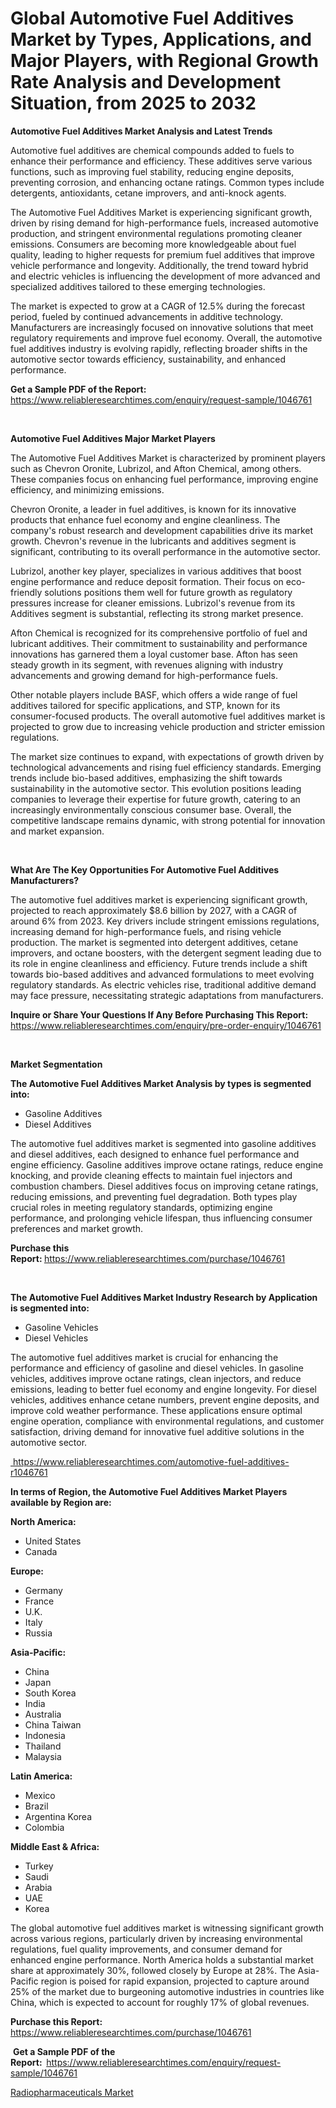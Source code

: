 <p><h1>Global Automotive Fuel Additives Market by Types, Applications, and Major Players, with Regional Growth Rate Analysis and Development Situation, from 2025 to 2032</h1></p><p><strong>Automotive Fuel Additives Market Analysis and Latest Trends</strong></p>
<p><p>Automotive fuel additives are chemical compounds added to fuels to enhance their performance and efficiency. These additives serve various functions, such as improving fuel stability, reducing engine deposits, preventing corrosion, and enhancing octane ratings. Common types include detergents, antioxidants, cetane improvers, and anti-knock agents. </p><p>The Automotive Fuel Additives Market is experiencing significant growth, driven by rising demand for high-performance fuels, increased automotive production, and stringent environmental regulations promoting cleaner emissions. Consumers are becoming more knowledgeable about fuel quality, leading to higher requests for premium fuel additives that improve vehicle performance and longevity. Additionally, the trend toward hybrid and electric vehicles is influencing the development of more advanced and specialized additives tailored to these emerging technologies.</p><p>The market is expected to grow at a CAGR of 12.5% during the forecast period, fueled by continued advancements in additive technology. Manufacturers are increasingly focused on innovative solutions that meet regulatory requirements and improve fuel economy. Overall, the automotive fuel additives industry is evolving rapidly, reflecting broader shifts in the automotive sector towards efficiency, sustainability, and enhanced performance.</p></p>
<p><strong>Get a Sample PDF of the Report:&nbsp;</strong> <a href="https://www.reliableresearchtimes.com/enquiry/request-sample/1046761?utm_campaign=3056&utm_medium=2&utm_source=Github&utm_content=ia&utm_term=22032025&utm_id=automotive-fuel-additives">https://www.reliableresearchtimes.com/enquiry/request-sample/1046761</a></p>
<p>&nbsp;</p>
<p><strong>Automotive Fuel Additives Major Market Players</strong></p>
<p><p>The Automotive Fuel Additives Market is characterized by prominent players such as Chevron Oronite, Lubrizol, and Afton Chemical, among others. These companies focus on enhancing fuel performance, improving engine efficiency, and minimizing emissions.</p><p>Chevron Oronite, a leader in fuel additives, is known for its innovative products that enhance fuel economy and engine cleanliness. The company's robust research and development capabilities drive its market growth. Chevron's revenue in the lubricants and additives segment is significant, contributing to its overall performance in the automotive sector.</p><p>Lubrizol, another key player, specializes in various additives that boost engine performance and reduce deposit formation. Their focus on eco-friendly solutions positions them well for future growth as regulatory pressures increase for cleaner emissions. Lubrizol's revenue from its Additives segment is substantial, reflecting its strong market presence.</p><p>Afton Chemical is recognized for its comprehensive portfolio of fuel and lubricant additives. Their commitment to sustainability and performance innovations has garnered them a loyal customer base. Afton has seen steady growth in its segment, with revenues aligning with industry advancements and growing demand for high-performance fuels.</p><p>Other notable players include BASF, which offers a wide range of fuel additives tailored for specific applications, and STP, known for its consumer-focused products. The overall automotive fuel additives market is projected to grow due to increasing vehicle production and stricter emission regulations.</p><p>The market size continues to expand, with expectations of growth driven by technological advancements and rising fuel efficiency standards. Emerging trends include bio-based additives, emphasizing the shift towards sustainability in the automotive sector. This evolution positions leading companies to leverage their expertise for future growth, catering to an increasingly environmentally conscious consumer base. Overall, the competitive landscape remains dynamic, with strong potential for innovation and market expansion.</p></p>
<p>&nbsp;</p>
<p><strong>What Are The Key Opportunities For Automotive Fuel Additives Manufacturers?</strong></p>
<p><p>The automotive fuel additives market is experiencing significant growth, projected to reach approximately $8.6 billion by 2027, with a CAGR of around 6% from 2023. Key drivers include stringent emissions regulations, increasing demand for high-performance fuels, and rising vehicle production. The market is segmented into detergent additives, cetane improvers, and octane boosters, with the detergent segment leading due to its role in engine cleanliness and efficiency. Future trends include a shift towards bio-based additives and advanced formulations to meet evolving regulatory standards. As electric vehicles rise, traditional additive demand may face pressure, necessitating strategic adaptations from manufacturers.</p></p>
<p><strong>Inquire or Share Your Questions If Any Before Purchasing This Report:</strong> <a href="https://www.reliableresearchtimes.com/enquiry/pre-order-enquiry/1046761?utm_campaign=3056&utm_medium=2&utm_source=Github&utm_content=ia&utm_term=22032025&utm_id=automotive-fuel-additives">https://www.reliableresearchtimes.com/enquiry/pre-order-enquiry/1046761</a></p>
<p>&nbsp;</p>
<p><strong>Market Segmentation</strong></p>
<p><strong>The Automotive Fuel Additives Market Analysis by types is segmented into:</strong></p>
<p><ul><li>Gasoline Additives</li><li>Diesel Additives</li></ul></p>
<p><p>The automotive fuel additives market is segmented into gasoline additives and diesel additives, each designed to enhance fuel performance and engine efficiency. Gasoline additives improve octane ratings, reduce engine knocking, and provide cleaning effects to maintain fuel injectors and combustion chambers. Diesel additives focus on improving cetane ratings, reducing emissions, and preventing fuel degradation. Both types play crucial roles in meeting regulatory standards, optimizing engine performance, and prolonging vehicle lifespan, thus influencing consumer preferences and market growth.</p></p>
<p><strong>Purchase this Report:&nbsp;</strong><a href="https://www.reliableresearchtimes.com/purchase/1046761?utm_campaign=3056&utm_medium=2&utm_source=Github&utm_content=ia&utm_term=22032025&utm_id=automotive-fuel-additives">https://www.reliableresearchtimes.com/purchase/1046761</a></p>
<p>&nbsp;</p>
<p><strong>The Automotive Fuel Additives Market Industry Research by Application is segmented into:</strong></p>
<p><ul><li>Gasoline Vehicles</li><li>Diesel Vehicles</li></ul></p>
<p><p>The automotive fuel additives market is crucial for enhancing the performance and efficiency of gasoline and diesel vehicles. In gasoline vehicles, additives improve octane ratings, clean injectors, and reduce emissions, leading to better fuel economy and engine longevity. For diesel vehicles, additives enhance cetane numbers, prevent engine deposits, and improve cold weather performance. These applications ensure optimal engine operation, compliance with environmental regulations, and customer satisfaction, driving demand for innovative fuel additive solutions in the automotive sector.</p></p>
<p><a href="https://www.reliableresearchtimes.com/automotive-fuel-additives-r1046761?utm_campaign=3056&utm_medium=2&utm_source=Github&utm_content=ia&utm_term=22032025&utm_id=automotive-fuel-additives">&nbsp;https://www.reliableresearchtimes.com/automotive-fuel-additives-r1046761</a></p>
<p><strong>In terms of Region, the Automotive Fuel Additives Market Players available by Region are:</strong></p>
<p>
    <p> <strong> North America: </strong>
        <ul>
            <li>United States</li>
            <li>Canada</li>
        </ul>
        </p> 
    <p> <strong> Europe: </strong>
        <ul>
            <li>Germany</li>
            <li>France</li>
            <li>U.K.</li>
            <li>Italy</li>
            <li>Russia</li>
        </ul>
        </p> 
    <p> <strong> Asia-Pacific: </strong>
        <ul>
            <li>China</li>
            <li>Japan</li>
            <li>South Korea</li>
            <li>India</li>
            <li>Australia</li>
            <li>China Taiwan</li>
            <li>Indonesia</li>
            <li>Thailand</li>
            <li>Malaysia</li>
        </ul>
        </p> 
    <p> <strong> Latin America: </strong>
        <ul>
            <li>Mexico</li>
            <li>Brazil</li>
            <li>Argentina Korea</li>
            <li>Colombia</li>
        </ul>
        </p> 
    <p> <strong> Middle East & Africa: </strong>
        <ul>
            <li>Turkey</li>
            <li>Saudi</li>
            <li>Arabia</li>
            <li>UAE</li>
            <li>Korea</li>
        </ul>
    </p>
    </p>
<p><p>The global automotive fuel additives market is witnessing significant growth across various regions, particularly driven by increasing environmental regulations, fuel quality improvements, and consumer demand for enhanced engine performance. North America holds a substantial market share at approximately 30%, followed closely by Europe at 28%. The Asia-Pacific region is poised for rapid expansion, projected to capture around 25% of the market due to burgeoning automotive industries in countries like China, which is expected to account for roughly 17% of global revenues.</p></p>
<p><strong>Purchase this Report: </strong><a href="https://www.reliableresearchtimes.com/purchase/1046761?utm_campaign=3056&utm_medium=2&utm_source=Github&utm_content=ia&utm_term=22032025&utm_id=automotive-fuel-additives">https://www.reliableresearchtimes.com/purchase/1046761</a></p>
<p>&nbsp;<strong>Get a Sample PDF of the Report:&nbsp;&nbsp;</strong><a href="https://www.reliableresearchtimes.com/enquiry/request-sample/1046761?utm_campaign=3056&utm_medium=2&utm_source=Github&utm_content=ia&utm_term=22032025&utm_id=automotive-fuel-additives">https://www.reliableresearchtimes.com/enquiry/request-sample/1046761</a></p>
<p><strong></strong></p>
<p><p><a href="https://github.com/celpabembes/Market-Research-Report-List-1/blob/main/radiopharmaceuticals-market.md?utm_campaign=3056&utm_medium=2&utm_source=Github&utm_content=ia&utm_term=22032025&utm_id=automotive-fuel-additives">Radiopharmaceuticals Market</a></p></p>